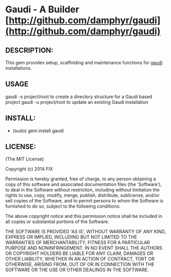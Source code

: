 # Gaudi - A Builder [http://github.com/damphyr/gaudi](http://github.com/damphyr/gaudi)

## DESCRIPTION:

This gem provides setup, scaffolding and maintenance functions for [gaudi](http://github.com/damphyr/gaudi) installations.

## USAGE

gaudi -s project/root to create a directory structure for a Gaudi based project 
gaudi -u project/root to update an existing Gaudi installation
    
## INSTALL:

* (sudo) gem install gaudi

## LICENSE:

(The MIT License)

Copyright (c) 2014 FIX

Permission is hereby granted, free of charge, to any person obtaining
a copy of this software and associated documentation files (the
'Software'), to deal in the Software without restriction, including
without limitation the rights to use, copy, modify, merge, publish,
distribute, sublicense, and/or sell copies of the Software, and to
permit persons to whom the Software is furnished to do so, subject to
the following conditions:

The above copyright notice and this permission notice shall be
included in all copies or substantial portions of the Software.

THE SOFTWARE IS PROVIDED 'AS IS', WITHOUT WARRANTY OF ANY KIND,
EXPRESS OR IMPLIED, INCLUDING BUT NOT LIMITED TO THE WARRANTIES OF
MERCHANTABILITY, FITNESS FOR A PARTICULAR PURPOSE AND NONINFRINGEMENT.
IN NO EVENT SHALL THE AUTHORS OR COPYRIGHT HOLDERS BE LIABLE FOR ANY
CLAIM, DAMAGES OR OTHER LIABILITY, WHETHER IN AN ACTION OF CONTRACT,
TORT OR OTHERWISE, ARISING FROM, OUT OF OR IN CONNECTION WITH THE
SOFTWARE OR THE USE OR OTHER DEALINGS IN THE SOFTWARE.
